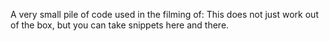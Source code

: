 A very small pile of code used in the filming of: 
This does not just work out of the box, but you can take snippets here and there.

